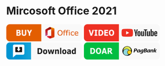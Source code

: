 # Mircosoft Office 2021
[<img src="https://github.com/Portal-Tech/vectors0/blob/main/msoffice-gitbutton.svg" width="203"/>](https://www.microsoft.com/pt-br/microsoft-365/)
[<img src="https://github.com/Portal-Tech/vectors0/blob/main/video-gitbutton.svg" width="203"/>](https://www.youtube.com/channel/UC7z1JWIpu-7eats7caMd1tw)
[<img src="https://github.com/Portal-Tech/vectors0/blob/main/download-gitbutton.svg" width="203"/>](https://www.mediafire.com/file/b78m2hlhswilb2t/ProPlus2021Retail.7z/file)
[<img src="https://github.com/Portal-Tech/vectors0/blob/main/donate-gitbutton.svg" width="203"/>](https://pag.ae/7WriGyS13)
